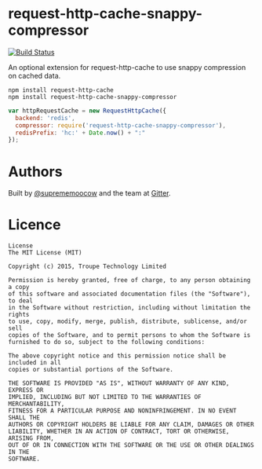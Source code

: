 # request-http-cache-snappy-compressor

[![Build Status](https://travis-ci.org/gitterHQ/request-http-cache-snappy-compressor.svg?branch=master)](https://travis-ci.org/gitterHQ/request-http-cache-snappy-compressor)

An optional extension for request-http-cache to use snappy compression on cached data.

```
npm install request-http-cache
npm install request-http-cache-snappy-compressor
```

```js
var httpRequestCache = new RequestHttpCache({
  backend: 'redis',
  compressor: require('request-http-cache-snappy-compressor'),
  redisPrefix: 'hc:' + Date.now() + ":"
});
```

# Authors

Built by [@suprememoocow](https://twitter.com/suprememoocow) and the team at [Gitter](https://gitter.im).

# Licence

```
License
The MIT License (MIT)

Copyright (c) 2015, Troupe Technology Limited

Permission is hereby granted, free of charge, to any person obtaining a copy
of this software and associated documentation files (the "Software"), to deal
in the Software without restriction, including without limitation the rights
to use, copy, modify, merge, publish, distribute, sublicense, and/or sell
copies of the Software, and to permit persons to whom the Software is
furnished to do so, subject to the following conditions:

The above copyright notice and this permission notice shall be included in all
copies or substantial portions of the Software.

THE SOFTWARE IS PROVIDED "AS IS", WITHOUT WARRANTY OF ANY KIND, EXPRESS OR
IMPLIED, INCLUDING BUT NOT LIMITED TO THE WARRANTIES OF MERCHANTABILITY,
FITNESS FOR A PARTICULAR PURPOSE AND NONINFRINGEMENT. IN NO EVENT SHALL THE
AUTHORS OR COPYRIGHT HOLDERS BE LIABLE FOR ANY CLAIM, DAMAGES OR OTHER
LIABILITY, WHETHER IN AN ACTION OF CONTRACT, TORT OR OTHERWISE, ARISING FROM,
OUT OF OR IN CONNECTION WITH THE SOFTWARE OR THE USE OR OTHER DEALINGS IN THE
SOFTWARE.
```
